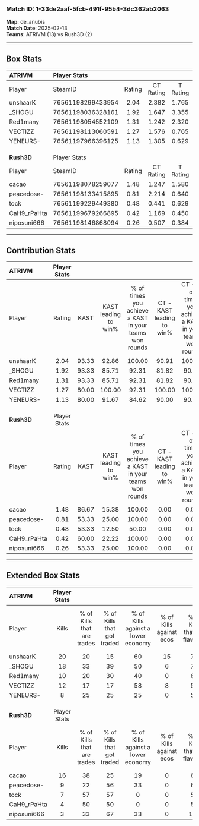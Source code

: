 ### Match ID: 1-33de2aaf-5fcb-491f-95b4-3dc362ab2063  
**Map**: de_anubis  
**Match Date**: 2025-02-13  
**Teams**: ATRIVM (13) vs Rush3D (2)  

---  

## Box Stats  

| **ATRIVM**  | Player Stats      |        |           |          |       |       |       |         |        |      |     |
| :- | :- | :-: | :-: | :-: | :-: | :-: | :-: | :-: | :-: | :-: | :-: |
| Player      | SteamID           | Rating | CT Rating | T Rating | KAST  |  ADR  | Kills | Assists | Deaths | K/D  | HS% |
| unshaarK    | 76561198299433954 |  2.04  |   2.382   |  1.765   | 93.33 | 137.8 |  20   |    9    |   10   | 2.00 | 55  |
| _SHOGU      | 76561198036328161 |  1.92  |   1.647   |  3.355   | 93.33 | 101.3 |  18   |    4    |   6    | 3.00 | 61  |
| Red1many    | 76561198054552109 |  1.31  |   1.242   |  2.320   | 93.33 | 67.8  |  10   |    4    |   7    | 1.43 | 70  |
| VECTIZZ     | 76561198113060591 |  1.27  |   1.576   |  0.765   | 80.00 | 77.6  |  12   |    1    |   9    | 1.33 | 25  |
| YENEURS-    | 76561197966396125 |  1.13  |   1.305   |  0.629   | 80.00 | 75.9  |   8   |    5    |   7    | 1.14 | 50  |
|             |                   |        |           |          |       |       |       |         |        |      |     |
|             |                   |        |           |          |       |       |       |         |        |      |     |
|             |                   |        |           |          |       |       |       |         |        |      |     |
| **Rush3D**  | Player Stats      |        |           |          |       |       |       |         |        |      |     |
| Player      | SteamID           | Rating | CT Rating | T Rating | KAST  |  ADR  | Kills | Assists | Deaths | K/D  | HS% |
| cacao       | 76561198078259077 |  1.48  |   1.247   |  1.580   | 86.67 | 95.0  |  16   |    3    |   13   | 1.23 | 56  |
| peacedose-  | 76561198133415895 |  0.81  |   2.214   |  0.640   | 53.33 | 86.9  |   9   |    4    |   13   | 0.69 | 66  |
| tock        | 76561199229449380 |  0.48  |   0.441   |  0.629   | 53.33 | 44.9  |   7   |    3    |   15   | 0.47 | 57  |
| CaH9_rPaHta | 76561199679266895 |  0.42  |   1.169   |  0.450   | 60.00 | 46.9  |   4   |    5    |   14   | 0.29 | 100 |
| niposuni666 | 76561198146868094 |  0.26  |   0.507   |  0.384   | 53.33 | 27.9  |   3   |    2    |   13   | 0.23 | 33  |
---  

## Contribution Stats  

| **ATRIVM**  | Player Stats |       |                      |                                                        |                           |                                                             |                          |                                                            |
| :- | :-: | :-: | :-: | :-: | :-: | :-: | :-: | :-: |
| Player      |    Rating    | KAST  | KAST leading to win% | % of times you achieve a KAST in your teams won rounds | CT - KAST leading to win% | CT - % of times you achieve a KAST in your teams won rounds | T - KAST leading to win% | T - % of times you achieve a KAST in your teams won rounds |
| unshaarK    |     2.04     | 93.33 |        92.86         |                         100.00                         |           90.91           |                           100.00                            |          100.00          |                           100.00                           |
| _SHOGU      |     1.92     | 93.33 |        85.71         |                         92.31                          |           81.82           |                            90.00                            |          100.00          |                           100.00                           |
| Red1many    |     1.31     | 93.33 |        85.71         |                         92.31                          |           81.82           |                            90.00                            |          100.00          |                           100.00                           |
| VECTIZZ     |     1.27     | 80.00 |        100.00        |                         92.31                          |          100.00           |                           100.00                            |          100.00          |                           66.67                            |
| YENEURS-    |     1.13     | 80.00 |        91.67         |                         84.62                          |           90.00           |                            90.00                            |          100.00          |                           66.67                            |
|             |              |       |                      |                                                        |                           |                                                             |                          |                                                            |
|             |              |       |                      |                                                        |                           |                                                             |                          |                                                            |
|             |              |       |                      |                                                        |                           |                                                             |                          |                                                            |
| **Rush3D**  | Player Stats |       |                      |                                                        |                           |                                                             |                          |                                                            |
| Player      |    Rating    | KAST  | KAST leading to win% | % of times you achieve a KAST in your teams won rounds | CT - KAST leading to win% | CT - % of times you achieve a KAST in your teams won rounds | T - KAST leading to win% | T - % of times you achieve a KAST in your teams won rounds |
| cacao       |     1.48     | 86.67 |        15.38         |                         100.00                         |           0.00            |                            0.00                             |          20.00           |                           100.00                           |
| peacedose-  |     0.81     | 53.33 |        25.00         |                         100.00                         |           0.00            |                            0.00                             |          40.00           |                           100.00                           |
| tock        |     0.48     | 53.33 |        12.50         |                         50.00                          |           0.00            |                            0.00                             |          16.67           |                           50.00                            |
| CaH9_rPaHta |     0.42     | 60.00 |        22.22         |                         100.00                         |           0.00            |                            0.00                             |          28.57           |                           100.00                           |
| niposuni666 |     0.26     | 53.33 |        25.00         |                         100.00                         |           0.00            |                            0.00                             |          33.33           |                           100.00                           |
---  

## Extended Box Stats  

| **ATRIVM**  | Player Stats |                            |                            |                                    |                         |                              |                                 |        |                             |                                     |                          |                               |                            |
| :- | :-: | :-: | :-: | :-: | :-: | :-: | :-: | :-: | :-: | :-: | :-: | :-: | :-: |
| Player      |    Kills     | % of Kills that are trades | % of Kills that got traded | % of Kills against a lower economy | % of Kills against ecos | % of Kills that are flawless | % of Kills that are close duels | Deaths | % of Deaths that get traded | % of Deaths against a lower economy | % of Deaths against ecos | % of Deaths that are flawless | % of Deaths that are close |
| unshaarK    |      20      |             20             |             15             |                 60                 |           15            |              75              |                0                |   10   |             60              |                 50                  |            0             |              50               |             10             |
| _SHOGU      |      18      |             33             |             39             |                 50                 |            6            |              72              |                6                |   6    |             33              |                 67                  |            0             |              33               |             0              |
| Red1many    |      10      |             20             |             30             |                 40                 |            0            |              60              |                0                |   7    |             57              |                 57                  |            0             |              100              |             0              |
| VECTIZZ     |      12      |             17             |             17             |                 58                 |            8            |              50              |                8                |   9    |             44              |                 33                  |            0             |              78               |             0              |
| YENEURS-    |      8       |             25             |             25             |                 25                 |            0            |              50              |                0                |   7    |             14              |                 86                  |            0             |              57               |             14             |
|             |              |                            |                            |                                    |                         |                              |                                 |        |                             |                                     |                          |                               |                            |
|             |              |                            |                            |                                    |                         |                              |                                 |        |                             |                                     |                          |                               |                            |
|             |              |                            |                            |                                    |                         |                              |                                 |        |                             |                                     |                          |                               |                            |
| **Rush3D**  | Player Stats |                            |                            |                                    |                         |                              |                                 |        |                             |                                     |                          |                               |                            |
| Player      |    Kills     | % of Kills that are trades | % of Kills that got traded | % of Kills against a lower economy | % of Kills against ecos | % of Kills that are flawless | % of Kills that are close duels | Deaths | % of Deaths that get traded | % of Deaths against a lower economy | % of Deaths against ecos | % of Deaths that are flawless | % of Deaths that are close |
| cacao       |      16      |             38             |             25             |                 19                 |            0            |              63              |                6                |   13   |              8              |                  8                  |            0             |              85               |             0              |
| peacedose-  |      9       |             22             |             56             |                 33                 |            0            |              67              |                0                |   13   |             31              |                  8                  |            0             |              54               |             0              |
| tock        |      7       |             57             |             57             |                 0                  |            0            |              57              |               14                |   15   |             20              |                 13                  |            0             |              60               |             0              |
| CaH9_rPaHta |      4       |             50             |             50             |                 0                  |            0            |              50              |                0                |   14   |             36              |                  7                  |            0             |              50               |             7              |
| niposuni666 |      3       |             33             |             67             |                 33                 |            0            |             100              |                0                |   13   |             31              |                  8                  |            0             |              77               |             8              |
